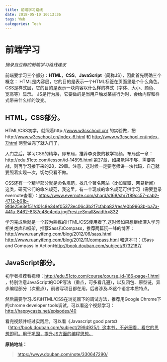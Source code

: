 ```yaml
---
title: 前端学习路线
date: 2018-05-10 10:13:36
tags: Web
categories: Tech
---
```

# 前端学习
*摘录自豆瓣的前端学习路线建议*

前端要学习三个部分：**HTML**，**CSS**，**JavaScript**（简称JS），因此首先明确三个概念：
HTML是内容层，它的目的是表示一个HTML标签在页面里是个什么角色。 
CSS是样式层，它的目的是表示一块内容以什么样的样式（字体、大小、颜色、宽高等）显示。 
JS是行为层，它要做的是当用户触发某些行为时，会给内容和样式带来什么样的改变。

<!-- more -->

## HTML，CSS部分。
HTML/CSS初学，就照着http://www.w3cschool.cn/ 的实验做，把http://www.w3cschool.cn/index-6.html 和 http://www.w3cschool.cn/index-7.html 两套做完了就入门了，

入门之后，学习CSS的精华，即布局，推荐李炎恢的教学视频，布局这一章：http://edu.51cto.com/lesson/id-14895.html 第27章，如果觉得不够，需要实战，则再学习接下来的28，29章。注意，这时候一定要老师讲一块代码，自己就要照着实现一次，切勿只看不做。

CSS还有一个精华部分就是命名规范，找几个著名网站（比如豆瓣、网易新闻）这类，研究它们的命名规范，我这里，有一个现成的命名规范可供学习（需要登录evernote查看）：https://www.evernote.com/shard/s168/sh/7f89cc57-cab2-4712-b61b-9fde25e3ef51/d01c8e34ef05373ec06c3b2f7cfaba82/res/e0b9963b-ba7a-441a-8462-8f87c48e4cda.jpg?resizeSmall&width=832 

学习完成后就是一个较为熟练的HTML/CSS使用者了.这时候如果想继续深入学习相关类库和框架，推荐Sass和Compass，推荐两篇阮一峰的博客：http://www.ruanyifeng.com/blog/2012/06/sass.html http://www.ruanyifeng.com/blog/2012/11/compass.html
和这本书：《Sass and Compass in Action》http://book.douban.com/subject/6732187/

## JavaScript部分。

初学者推荐看视频：http://edu.51cto.com/course/course_id-166-page-1.html ，特别注意JavaScript的OOP写法（重点，可多看几遍），以及闭包、原型链，异步编程部分（次重点），前者写项目都在用，后者涉及JS这个语言本质特点。

然后需要学习JS和HTML/CSS在浏览器下的调试方法，推荐用Google Chrome下的chrome developer tools调试，可以看这个视频学习： http://happycasts.net/episodes/40

看完视频并经过实践后，可以看《Javascript good parts》（http://book.douban.com/subject/2994925/）这本书，不必细看，看它的思想即可。用于巩固，提升JS方面的编程思想。

**原帖地址：**
> https://www.douban.com/note/330647290/